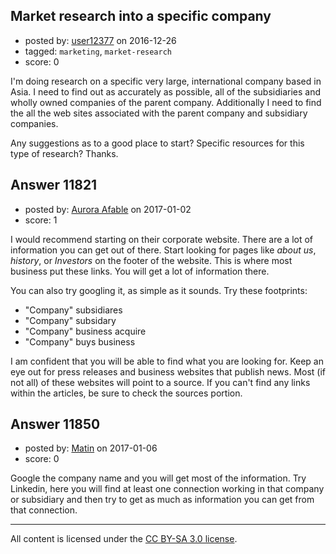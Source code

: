 ## Market research into a specific company

- posted by: [user12377](https://stackexchange.com/users/9916553/user12377) on 2016-12-26
- tagged: `marketing`, `market-research`
- score: 0

<p>I'm doing research on a specific very large, international company based in Asia.  I need to find out as accurately as possible, all of the subsidiaries and wholly owned companies of the parent company.  Additionally I need to find the all the web sites associated with the parent company and subsidiary companies.</p>

<p>Any suggestions as to a good place to start? Specific resources for this type of research?  Thanks.</p>



## Answer 11821

- posted by: [Aurora Afable](https://stackexchange.com/users/5912654/aurora-afable) on 2017-01-02
- score: 1

<p>I would recommend starting on their corporate website. There are a lot of information you can get out of there. Start looking for pages like <em>about us</em>, <em>history</em>, or <em>Investors</em> on the footer of the website. This is where most business put these links. You will get a lot of information there. </p>

<p>You can also try googling it, as simple as it sounds. Try these footprints:</p>

<ul>
<li>"Company" subsidiares</li>
<li>"Company" subsidary</li>
<li>"Company" business acquire</li>
<li>"Company" buys business</li>
</ul>

<p>I am confident that you will be able to find what you are looking for. Keep an eye out for press releases and business websites that publish news. Most (if not all) of these websites will point to a source. If you can't find any links within the articles, be sure to check the sources portion. </p>



## Answer 11850

- posted by: [Matin](https://stackexchange.com/users/2715241/matin) on 2017-01-06
- score: 0

<p>Google the company name and you will get most of the information. Try Linkedin, here you will find at least one connection working in that company or subsidiary and then try to get as much as information you can get from that connection.</p>




---

All content is licensed under the [CC BY-SA 3.0 license](https://creativecommons.org/licenses/by-sa/3.0/).
